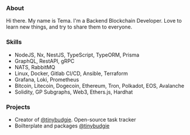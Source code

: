### About

Hi there. My name is Tema. I'm a Backend Blockchain Developer. Love to learn new things, and try to share them to everyone.

### Skills

- NodeJS, Nx, NestJS, TypeScript, TypeORM, Prisma
- GraphQL, RestAPI, gRPC
- NATS, RabbitMQ
- Linux, Docker, Gitlab CI/CD, Ansible, Terraform
- Grafana, Loki, Prometheus
- Bitcoin, Litecoin, Dogecoin, Ethereum, Tron, Polkadot, EOS, Avalanche
- Solidity, GP Subgraphs, Web3, Ethers.js, Hardhat

### Projects

- Creator of [@tinybudgie](https://github.com/voltplanner). Open-source task tracker
- Boilterplate and packages [@tinybudgie](https://github.com/tinybudgie)
